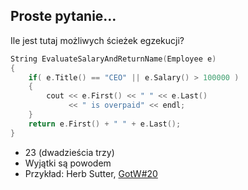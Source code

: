 ## Proste pytanie…

Ile jest tutaj możliwych ścieżek egzekucji?

```cpp
String EvaluateSalaryAndReturnName(Employee e)
{
    if( e.Title() == "CEO" || e.Salary() > 100000 )
    {
        cout << e.First() << " " << e.Last()
             << " is overpaid" << endl;
    }
    return e.First() + " " + e.Last();
}

```

* <!-- .element: class="fragment fade-in" --> 23 (dwadzieścia trzy)
* <!-- .element: class="fragment fade-in" --> Wyjątki są powodem
* <!-- .element: class="fragment fade-in" --> Przykład: Herb Sutter, <a href="http://www.gotw.ca/gotw/020.htm">GotW#20</a>
